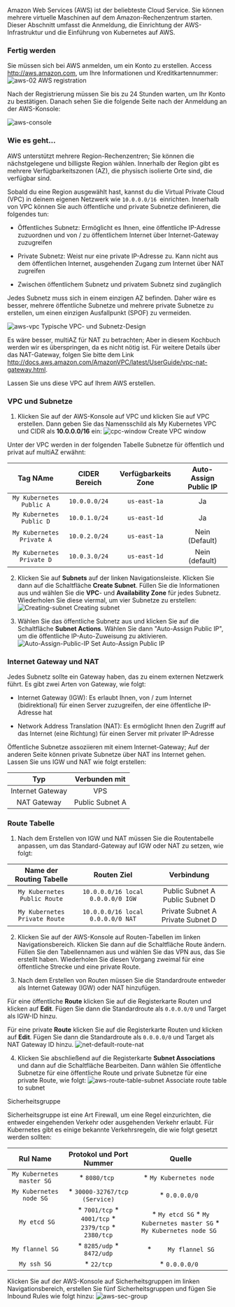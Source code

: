 Amazon Web Services (AWS) ist der beliebteste Cloud Service. Sie können mehrere virtuelle Maschinen auf dem Amazon-Rechenzentrum starten. Dieser Abschnitt umfasst die Anmeldung, die Einrichtung der AWS-Infrastruktur und die Einführung von Kubernetes auf AWS.

### Fertig werden

Sie müssen sich bei AWS anmelden, um ein Konto zu erstellen. Access http://aws.amazon.com, um Ihre Informationen und Kreditkartennummer:
![aws-02](https://www.packtpub.com/graphics/9781788297615/graphics/B05161_06_01.jpg)
AWS registration

Nach der Registrierung müssen Sie bis zu 24 Stunden warten, um Ihr Konto zu bestätigen. Danach sehen Sie die folgende Seite nach der Anmeldung an der AWS-Konsole:

![aws-console](https://www.packtpub.com/graphics/9781788297615/graphics/B05161_06_02.jpg)

### Wie es geht…

AWS unterstützt mehrere Region-Rechenzentren; Sie können die nächstgelegene und billigste Region wählen. Innerhalb der Region gibt es mehrere Verfügbarkeitszonen (AZ), die physisch isolierte Orte sind, die verfügbar sind.

Sobald du eine Region ausgewählt hast, kannst du die Virtual Private Cloud (VPC) in deinem eigenen Netzwerk wie `10.0.0.0/16 `einrichten. Innerhalb von VPC können Sie auch öffentliche und private Subnetze definieren, die folgendes tun:

* Öffentliches Subnetz: Ermöglicht es Ihnen, eine öffentliche IP-Adresse zuzuordnen und von / zu öffentlichem Internet über Internet-Gateway zuzugreifen

* Private Subnetz: Weist nur eine private IP-Adresse zu. Kann nicht aus dem öffentlichen Internet, ausgehenden Zugang zum Internet über NAT zugreifen

* Zwischen öffentlichem Subnetz und privatem Subnetz sind zugänglich

Jedes Subnetz muss sich in einem einzigen AZ befinden. Daher wäre es besser, mehrere öffentliche Subnetze und mehrere private Subnetze zu erstellen, um einen einzigen Ausfallpunkt (SPOF) zu vermeiden.

![aws-vpc](https://www.packtpub.com/graphics/9781788297615/graphics/B05161_06_03.jpg)
Typische VPC- und Subnetz-Design

Es wäre besser, multiAZ für NAT zu betrachten; Aber in diesem Kochbuch werden wir es überspringen, da es nicht nötig ist. Für weitere Details über das NAT-Gateway, folgen Sie bitte dem Link http://docs.aws.amazon.com/AmazonVPC/latest/UserGuide/vpc-nat-gateway.html.

Lassen Sie uns diese VPC auf Ihrem AWS erstellen.

### VPC und Subnetze

1. Klicken Sie auf der AWS-Konsole auf VPC und klicken Sie auf VPC erstellen. Dann geben Sie das Namensschild als My Kubernetes VPC und CIDR als **10.0.0.0/16** ein:
![cpc-window](https://www.packtpub.com/graphics/9781788297615/graphics/B05161_06_04.jpg)
Create VPC window

Unter der VPC werden in der folgenden Tabelle Subnetze für öffentlich und privat auf multiAZ erwähnt:

|Tag NAme|CIDER Bereich|Verfügbarkeits Zone|Auto-Assign Public IP|
| :---: | :---: | :---: | :----: |
| `My Kubernetes Public A` |` 10.0.0.0/24 `|` us-east-1a `|Ja|
|` My Kubernetes Public D `|` 10.0.1.0/24 `|` us-east-1d `|Ja|
|` My Kubernetes Private A `|` 10.0.2.0/24 `|` us-east-1a `|Nein (Default)|
|` My Kubernetes Private D `|` 10.0.3.0/24 `|` us-east-1d `|Nein (default)|

2. Klicken Sie auf **Subnets** auf der linken Navigationsleiste. Klicken Sie dann auf die Schaltfläche **Create Subnet**. Füllen Sie die Informationen aus und wählen Sie die **VPC**- und **Availability Zone** für jedes Subnetz. Wiederholen Sie diese viermal, um vier Subnetze zu erstellen:
![Creating-subnet](https://www.packtpub.com/graphics/9781788297615/graphics/B05161_06_05.jpg)
Creating subnet

3. Wählen Sie das öffentliche Subnetz aus und klicken Sie auf die Schaltfläche **Subnet Actions**. Wählen Sie dann "Auto-Assign Public IP", um die öffentliche IP-Auto-Zuweisung zu aktivieren.
![Auto-Assign-Public-IP](https://www.packtpub.com/graphics/9781788297615/graphics/B05161_06_06.jpg)
Set Auto-Assign Public IP


### Internet Gateway und NAT

Jedes Subnetz sollte ein Gateway haben, das zu einem externen Netzwerk führt. Es gibt zwei Arten von Gateway, wie folgt:

* Internet Gateway (IGW): Es erlaubt Ihnen, von / zum Internet (bidirektional) für einen Server zuzugreifen, der eine öffentliche IP-Adresse hat

* Network Address Translation (NAT): Es ermöglicht Ihnen den Zugriff auf das Internet (eine Richtung) für einen Server mit privater IP-Adresse

Öffentliche Subnetze assoziieren mit einem Internet-Gateway; Auf der anderen Seite können private Subnetze über NAT ins Internet gehen. Lassen Sie uns IGW und NAT wie folgt erstellen:

|Typ|Verbunden mit|
| :---: | :---: |
|Internet Gateway|VPS|
|NAT Gateway|Public Subnet A|

### Route Tabelle

1. Nach dem Erstellen von IGW und NAT müssen Sie die Routentabelle anpassen, um das Standard-Gateway auf IGW oder NAT zu setzen, wie folgt:

|Name der Routing Tabelle|Routen Ziel|Verbindung|
| :---: | :---:| :---: |
|` My Kubernetes Public Route `|` 10.0.0.0/16 local ` ` 0.0.0.0/0 IGW `|Public Subnet A Public Subnet D|
|` My Kubernetes Private Route `|` 10.0.0.0/16 local ` ` 0.0.0.0/0 NAT `|Private Subnet A Private Subnet D|

2. Klicken Sie auf der AWS-Konsole auf Routen-Tabellen im linken Navigationsbereich. Klicken Sie dann auf die Schaltfläche Route ändern. Füllen Sie den Tabellennamen aus und wählen Sie das VPN aus, das Sie erstellt haben. Wiederholen Sie diesen Vorgang zweimal für eine öffentliche Strecke und eine private Route.

3. Nach dem Erstellen von Routen müssen Sie die Standardroute entweder als Internet Gateway (IGW) oder NAT hinzufügen.

Für eine öffentliche **Route** klicken Sie auf die Registerkarte Routen und klicken auf **Edit**. Fügen Sie dann die Standardroute als `0.0.0.0/0` und Target als IGW-ID hinzu.

Für eine private **Route** klicken Sie auf die Registerkarte Routen und klicken auf **Edit**. Fügen Sie dann die Standardroute als `0.0.0.0/0` und Target als NAT Gateway ID hinzu.
![net-default-route-nat](https://www.packtpub.com/graphics/9781788297615/graphics/B05161_06_07.jpg)

4. Klicken Sie abschließend auf die Registerkarte **Subnet Associations** und dann auf die Schaltfläche Bearbeiten. Dann wählen Sie öffentliche Subnetze für eine öffentliche Route und private Subnetze für eine private Route, wie folgt:
![aws-route-table-subnet](https://www.packtpub.com/graphics/9781788297615/graphics/B05161_06_08.jpg)
Associate route table to subnet

Sicherheitsgruppe

Sicherheitsgruppe ist eine Art Firewall, um eine Regel einzurichten, die entweder eingehenden Verkehr oder ausgehenden Verkehr erlaubt. Für Kubernetes gibt es einige bekannte Verkehrsregeln, die wie folgt gesetzt werden sollten:

|Rul Name|Protokol und Port Nummer|Quelle|
| :---: | :--: | :---: |
|` My Kubernetes master SG `|* `8080/tcp `|* `My Kubernetes node `|
|` My Kubernetes node SG `|* `30000-32767/tcp (Service)`|* `0.0.0.0/0 `|
|` My etcd SG`|* `7001/tcp` * `4001/tcp` * `2379/tcp` * `2380/tcp`| * `My etcd SG` * `My Kubernetes master SG` * `My Kubernetes node SG `|
|` My flannel SG `| * ` 8285/udp ` * ` 8472/udp `| * `     My flannel SG `|
|` My ssh SG `|* ` 22/tcp `|* `0.0.0.0/0 `|

Klicken Sie auf der AWS-Konsole auf Sicherheitsgruppen im linken Navigationsbereich, erstellen Sie fünf Sicherheitsgruppen und fügen Sie Inbound Rules wie folgt hinzu:
![aws-sec-group](https://www.packtpub.com/graphics/9781788297615/graphics/B05161_06_09.jpg)


